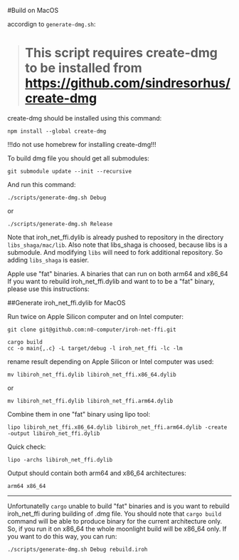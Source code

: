 #Build on MacOS

accordign to `generate-dmg.sh`:
> # This script requires create-dmg to be installed from https://github.com/sindresorhus/create-dmg
create-dmg should be installed using this command:
```
npm install --global create-dmg
```
!!!do not use homebrew for installing create-dmg!!!


To build dmg file you should get all submodules:
```
git submodule update --init --recursive
```
And run this command:
```
./scripts/generate-dmg.sh Debug
```
or
```
./scripts/generate-dmg.sh Release
```

Note that iroh_net_ffi.dylib is already pushed to repository 
in the directory `libs_shaga/mac/lib`.
Also note that libs_shaga is choosed, because libs is a submodule.
And modifying `libs` will need to fork additional repository.
So adding `libs_shaga` is easier.

Apple use "fat" binaries. A binaries that can run on both arm64 and x86_64 
If you want to rebuild iroh_net_ffi.dylib and want to to be a "fat" binary, 
please use this instructions:

##Generate iroh_net_ffi.dylib for MacOS

Run twice on Apple Silicon computer and on Intel computer:

```
git clone git@github.com:n0-computer/iroh-net-ffi.git

cargo build
cc -o main{,.c} -L target/debug -l iroh_net_ffi -lc -lm
```

rename result depending on Apple Silicon or Intel computer was used:
```
mv libiroh_net_ffi.dylib libiroh_net_ffi.x86_64.dylib
```
or
```
mv libiroh_net_ffi.dylib libiroh_net_ffi.arm64.dylib
```

Combine them in one "fat" binary using lipo tool:
```
lipo libiroh_net_ffi.x86_64.dylib libiroh_net_ffi.arm64.dylib -create -output libiroh_net_ffi.dylib 
```

Quick check:
```
lipo -archs libiroh_net_ffi.dylib
```
Output should contain both arm64 and x86_64 architectures:
```
arm64 x86_64
```

----

Unfortunatelly `cargo` unable to build "fat" binaries and is you want to rebuild iroh_net_ffi
during building of .dmg file. You should note that `cargo build` command will be able to 
produce binary for the current architecture only. So, if you run it on x86_64 the whole moonlight build
will be x86_64 only.
If you want to do this way, you can run:
```
./scripts/generate-dmg.sh Debug rebuild.iroh
```
